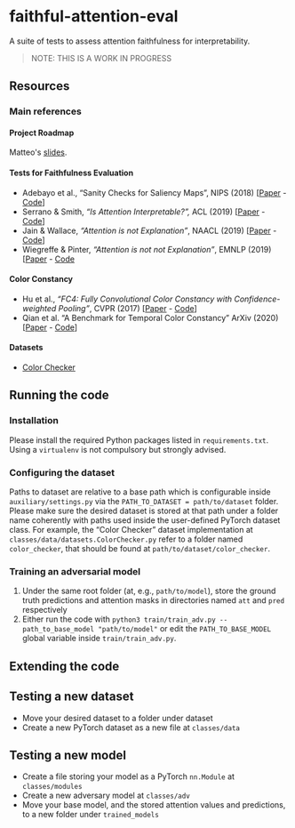 # faithful-attention-eval

A suite of tests to assess attention faithfulness for interpretability.

> NOTE: THIS IS A WORK IN PROGRESS

## Resources

### Main references

#### Project Roadmap

Matteo's [slides](https://docs.google.com/presentation/d/1JuJhpu43QZfxYxAFgYqIl4LrXuQuOXWnYdOXPufeEjg/edit?usp=sharing).

#### Tests for Faithfulness Evaluation

* Adebayo et al., “Sanity Checks for Saliency Maps”, NIPS (2018) [[Paper](https://dl.acm.org/doi/10.5555/3327546.3327621) - [Code](https://github.com/adebayoj/sanity_checks_saliency)]
* Serrano & Smith, *“Is Attention Interpretable?”,* ACL (2019) [[Paper](https://www.aclweb.org/anthology/P19-1282/) - [Code](https://github.com/serrano-s/attn-tests)]
* Jain & Wallace, *“Attention is not Explanation”*, NAACL (2019) [[Paper](https://www.aclweb.org/anthology/N19-1357/) - [Code](https://github.com/successar/AttentionExplanation)] 
* Wiegreffe & Pinter, *“Attention is not not Explanation”*, EMNLP (2019) [[Paper](https://www.aclweb.org/anthology/D19-1002/) - [Code](https://github.com/sarahwie/attention)

#### Color Constancy

* Hu et al., *“FC4: Fully Convolutional Color Constancy with Confidence-weighted Pooling”*, CVPR (2017) [[Paper](https://www.microsoft.com/en-us/research/publication/fully-convolutional-color-constancy-confidence-weighted-pooling/) - [Code](https://github.com/matteo-rizzo/fc4-pytorch)]
* Qian et al. “A Benchmark for Temporal Color Constancy” ArXiv (2020) [[Paper](https://arxiv.org/abs/2003.03763) - [Code](https://github.com/yanlinqian/Temporal-Color-Constancy)]

#### Datasets

+ [Color Checker](https://www2.cs.sfu.ca/~colour/data/shi_gehler/)

## Running the code

### Installation

Please install the required Python packages listed in `requirements.txt`. Using a `virtualenv` is not compulsory but
strongly advised.

### Configuring the dataset

Paths to dataset are relative to a base path which is configurable inside `auxiliary/settings.py` via
the `PATH_TO_DATASET = path/to/dataset` folder. Please make sure the desired dataset is stored at that path under a
folder name coherently with paths used inside the user-defined PyTorch dataset class. For example, the “Color Checker”
dataset implementation at `classes/data/datasets.ColorChecker.py` refer to a folder named `color_checker`, that should
be found at `path/to/dataset/color_checker`.

### Training an adversarial model

1. Under the same root folder (at, e.g., `path/to/model`), store the ground truth predictions and attention masks in
   directories named `att` and `pred` respectively
2. Either run the code with `python3 train/train_adv.py --path_to_base_model "path/to/model"` or edit
   the `PATH_TO_BASE_MODEL` global variable inside `train/train_adv.py`.

## Extending the code

## Testing a new dataset

* Move your desired dataset to a folder under dataset
* Create a new PyTorch dataset as a new file at `classes/data`

## Testing a new model

* Create a file storing your model as a PyTorch `nn.Module` at `classes/modules`
* Create a new adversary model at `classes/adv`
* Move your base model, and the stored attention values and predictions, to a new folder under `trained_models`
